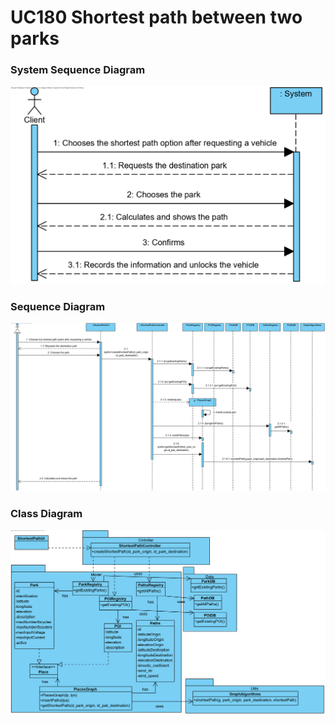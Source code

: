 # **UC180 Shortest path between two parks**

### System Sequence Diagram

![UC180-SSD.png](UC180-SSD.png)

### Sequence Diagram

![UC180-SD.png](UC180-SD.png)

### Class Diagram

![UC180-CD.png](UC180-CD.png)